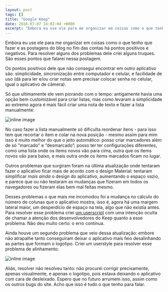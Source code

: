 ```yaml
---
layout: post
tags: []
title: "Google Keep"
date: 2016-07-07 14:02:04 +0000
excerpt: "Embora eu use ele para me organizar em coisas como o que tenho que fazer e as postagens do blog no fim das contas há pontos positivos e..."
---
```


Embora eu use ele para me organizar em coisas como o que tenho que fazer e as postagens do blog no fim das contas há pontos positivos e negativos. Para resolver alguns dos problemas dele criei alguns truques. São esses pontos que falarei nessa postagem.

Os pontos positivos dele que não consegui encontrar em outro aplicativo são: simplicidade, sincronização entre computador e celular, e facilidade de uso (dá para ler e/ou criar notas sem precisar colocar senha no celular, igual o aplicativo de câmera).

Só que ultimamente ele vem piorando com o tempo: antigamente havia uma opção bem customizável para criar listas, mas como levaram a simplicidade ao extremo agora é mais fácil criar uma nota de texto e fazer a lista manualmente:

![inline image](null)

No caso fazer a lista manualmente só dificulta reordenar itens - para isso tem que recortar o item e colar na nova posição - mesmo assim para mim isso é muito melhor do que o jeito automático: posso criar marcadores além de só "marcado" e “desmarcado”; posso ter ter configurações diferentes, como uma lista onde os items novos vão para cima, outra que os items novos vão para baixo, e mais outra onde os items marcados ficam no lugar.

Outros problemas que surgiram foram na última atualização onde tentaram fazer o aplicativo ficar mais de acordo com o design Material: tentaram simplificar *mais ainda* o design do aplicativo, aumentando o espaço vazio, e parece que ou não testaram as mudanças que fizeram em todos os navegadores ou fizeram elas bem mal feitas mesmo.

Desses problemas o que mais me incomodou foi a mudança no cálculo do número de colunas que o aplicativo mostra, isso é, agora há uma margem lateral maior, um desperdício de espaço na tela, algo que não existia antes. Para resolver esse problema criei [um userscript](https://gist.github.com/qgustavor/14737d413a6d24dbeb0a4424bf2464cc) com uma intenção oculta de chamar a atenção dos desenvolvedores do Keep quanto a esse problema. Não deu muito certo: o erro continua.

Ainda houve um segundo problema que veio dessa atualização: embore não atrapalhe tanto conseguiram deixar o aplicativo mais feio desalinhando as partes que formam o logotipo. Criei um userstyle para resolver esse problema de alinhamento:

![inline image](null)

Aliás, resolver não resolveu tanto: não procurei corrigir precisamente, apenas visualmente, e apenas o logotipo, pois estava deixando o aplicativo com cara de desleixado. Espero que no futuro arrumem isso, assim como os outros bugs do site. Acho que isso é tudo o que tenho para falar.